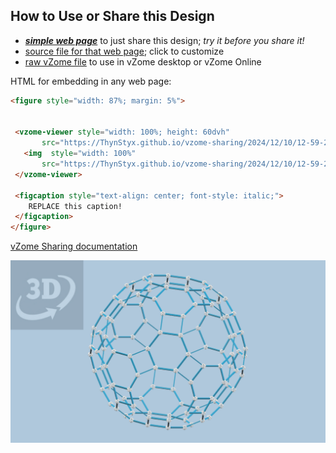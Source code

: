 
## How to Use or Share this Design

 - [***simple web page***](<https://ThynStyx.github.io/vzome-sharing/2024/12/10/12-59-20-Golden-Truncated-Icosidodecahedron/>) to just share this design; *try it before you share it!*
 - [source file for that web page](<https://github.com/ThynStyx/vzome-sharing/edit/main/2024/12/10/12-59-20-Golden-Truncated-Icosidodecahedron/index.md>); click to customize
 - [raw vZome file](<https://raw.githubusercontent.com/ThynStyx/vzome-sharing/main/2024/12/10/12-59-20-Golden-Truncated-Icosidodecahedron/Golden-Truncated-Icosidodecahedron.vZome>) to use in vZome desktop or vZome Online
 
 HTML for embedding in any web page:
 ```html
<figure style="width: 87%; margin: 5%">
  
  
  <vzome-viewer style="width: 100%; height: 60dvh" 
        src="https://ThynStyx.github.io/vzome-sharing/2024/12/10/12-59-20-Golden-Truncated-Icosidodecahedron/Golden-Truncated-Icosidodecahedron.vZome" >
    <img  style="width: 100%"
        src="https://ThynStyx.github.io/vzome-sharing/2024/12/10/12-59-20-Golden-Truncated-Icosidodecahedron/Golden-Truncated-Icosidodecahedron.png" >
  </vzome-viewer>

  <figcaption style="text-align: center; font-style: italic;">
     REPLACE this caption!
  </figcaption>
</figure>

 ```

[vZome Sharing documentation](https://vzome.github.io/vzome/sharing.html#how-it-works)

![Image](<Golden-Truncated-Icosidodecahedron.png>)

